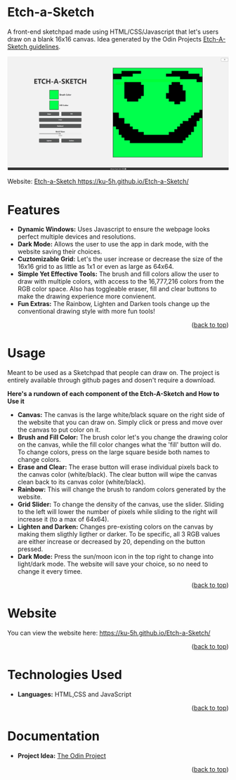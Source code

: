 <!-- ABOUT THE PROJECT -->
# Etch-a-Sketch
A front-end sketchpad made using HTML/CSS/Javascript that let's users draw on a blank 16x16 canvas. Idea generated by the Odin Projects <a href="https://www.theodinproject.com/lessons/foundations-etch-a-sketch#project-solution" target="_blank">Etch-A-Sketch guidelines</a>.

![picture](https://github.com/KU-5H/Etch-a-Sketch/blob/main/images/Screenshot%202024-01-26%20031100.png)

Website: [Etch-a-Sketch
](https://ku-5h.github.io/Etch-a-Sketch/)https://ku-5h.github.io/Etch-a-Sketch/

<!-- Features -->
# Features
- **Dynamic Windows:** Uses Javascript to ensure the webpage looks perfect multiple devices and resolutions.
- **Dark Mode:** Allows the user to use the app in dark mode, with the website saving their choices.
- **Cuztomizable Grid:** Let's the user increase or decrease the size of the 16x16 grid to as little as 1x1 or even as large as 64x64.
- **Simple Yet Effective Tools:** The brush and fill colors allow the user to draw with multiple colors, with access to the 16,777,216 colors from the RGB color space. Also has toggleable eraser, fill and clear buttons to make the drawing experience more convienent.
- **Fun Extras:** The Rainbow, Lighten and Darken tools change up the conventional drawing style with more fun tools!
<p align="right">(<a href="#readme-top">back to top</a>)</p>

<!-- USAGE EXAMPLES -->
# Usage
Meant to be used as a Sketchpad that people can draw on. The project is entirely available through github pages and dosen't require a download.

**Here's a rundown of each component of the Etch-A-Sketch and How to Use it**
- **Canvas:** The canvas is the large white/black square on the right side of the website that you can draw on. Simply click or press and move over the canvas to put color on it.
- **Brush and Fill Color:** The brush color let's you change the drawing color on the canvas, while the fill color changes what the 'fill' button will do. To change colors, press on the large square beside both names to change colors.
- **Erase and Clear:** The erase button will erase individual pixels back to the canvas color (white/black). The clear button will wipe the canvas clean back to its canvas color (white/black).
- **Rainbow:** This will change the brush to random colors generated by the website.
- **Grid Slider:** To change the density of the canvas, use the slider. Sliding to the left will lower the number of pixels while sliding to the right will increase it (to a max of 64x64).
- **Lighten and Darken:** Changes pre-existing colors on the canvas by making them sligthly ligther or darker. To be specific, all 3 RGB values are either increase or decreased by 20, depending on the button pressed.
- **Dark Mode:** Press the sun/moon icon in the top right to change into light/dark mode. The website will save your choice, so no need to change it every timee.

<p align="right">(<a href="#readme-top">back to top</a>)</p>

# Website
You can view the website here: https://ku-5h.github.io/Etch-a-Sketch/
<p align="right">(<a href="#readme-top">back to top</a>)</p>

# Technologies Used
- **Languages:** HTML,CSS and JavaScript
<p align="right">(<a href="#readme-top">back to top</a>)</p>

# Documentation
- **Project Idea:** <a href="https://www.theodinproject.com/lessons/foundations-etch-a-sketch#project-solution">The Odin Project</a>
<p align="right">(<a href="#readme-top">back to top</a>)</p>
